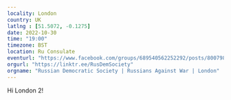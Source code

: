 ```yaml
---
locality: London
country: UK
latlng : [51.5072, -0.1275]
date: 2022-10-30
time: "19:00"
timezone: BST
location: Ru Consulate
eventurl: "https://www.facebook.com/groups/689540562252292/posts/800798687793145/"
orgurl: "https://linktr.ee/RusDemSociety"
orgname: "Russian Democratic Society | Russians Against War | London"
---
```

Hi London 2!
